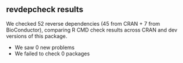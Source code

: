 ## revdepcheck results

We checked 52 reverse dependencies (45 from CRAN + 7 from BioConductor), comparing R CMD check results across CRAN and dev versions of this package.

 * We saw 0 new problems
 * We failed to check 0 packages
